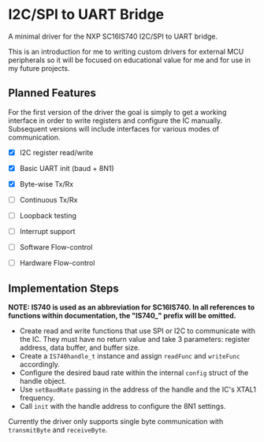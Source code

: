 # I2C/SPI to UART Bridge

A minimal driver for the NXP SC16IS740 I2C/SPI to UART bridge.

This is an introduction for me to writing custom drivers for external MCU peripherals so it will be focused on educational value for me and for use in my future projects.

## Planned Features

For the first version of the driver the goal is simply to get a working interface in order to write registers and configure the IC manually. Subsequent versions will include interfaces for various modes of communication. 

- [x] I2C register read/write
- [x] Basic UART init (baud + 8N1)
- [x] Byte-wise Tx/Rx
- [ ] Continuous Tx/Rx
- [ ] Loopback testing
- [ ] Interrupt support
- [ ] Software Flow-control
- [ ] Hardware Flow-control





## Implementation Steps

**NOTE: IS740 is used as an abbreviation for SC16IS740. In all references to functions within documentation, the "IS740_" prefix will be omitted.**

- Create read and write functions that use SPI or I2C to communicate with the IC. They must have no return value and take 3 parameters: register address, data buffer, and buffer size.
- Create a ```IS740handle_t``` instance and assign ```readFunc``` and ```writeFunc``` accordingly.
- Configure the desired baud rate within the internal ```config``` struct of the handle object.
- Use ```setBaudRate``` passing in the address of the handle and the IC's XTAL1 frequency.
- Call ```init``` with the handle address to configure the 8N1 settings.

Currently the driver only supports single byte communication with ```transmitByte``` and ```receiveByte```.

